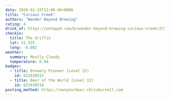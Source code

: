 ```yaml
---
date: 2020-01-15T13:06:46+0000
title: "Curious Creek"
authors: "Wander Beyond Brewing"
rating: 4
drink_of: https://untappd.com/b/wander-beyond-brewing-curious-creek/2720957
checkin:
  title: The Griffin
  lat: 51.525
  long: -0.082
weather:
  summary: Mostly Cloudy
  temperature: 6.94
badges:
  - title: Brewery Pioneer (Level 25)
    id: 622438513
  - title: Beer of the World (Level 12)
    id: 622438514
posting_method: https://ownyourbeer.chrisburnell.com
---
```

